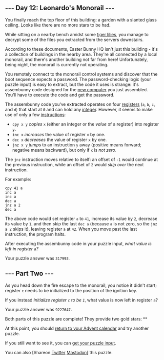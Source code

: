 \--- Day 12: Leonardo's Monorail ---
----------

You finally reach the top floor of this building: a garden with a slanted glass ceiling. Looks like there are no more stars to be had.

While sitting on a nearby bench amidst some [tiger lilies](https://www.google.com/search?q=tiger+lilies&tbm=isch), you manage to decrypt some of the files you extracted from the servers downstairs.

According to these documents, Easter Bunny HQ isn't just this building - it's a collection of buildings in the nearby area. They're all connected by a local monorail, and there's another building not far from here! Unfortunately, being night, the monorail is currently not operating.

You remotely connect to the monorail control systems and discover that the boot sequence expects a password. The password-checking logic (your puzzle input) is easy to extract, but the code it uses is strange: it's assembunny code designed for the [new computer](11) you just assembled. You'll have to execute the code and get the password.

The assembunny code you've extracted operates on four [registers](https://en.wikipedia.org/wiki/Processor_register) (`a`, `b`, `c`, and `d`) that start at `0` and can hold any [integer](https://en.wikipedia.org/wiki/Integer). However, it seems to make use of only a few [instructions](https://en.wikipedia.org/wiki/Instruction_set):

* `cpy x y` *copies* `x` (either an integer or the *value* of a register) into register `y`.
* `inc x` *increases* the value of register `x` by one.
* `dec x` *decreases* the value of register `x` by one.
* `jnz x y` *jumps* to an instruction `y` away (positive means forward; negative means backward), but only if `x` is *not zero*.

The `jnz` instruction moves relative to itself: an offset of `-1` would continue at the previous instruction, while an offset of `2` would *skip over* the next instruction.

For example:

```
cpy 41 a
inc a
inc a
dec a
jnz a 2
dec a

```

The above code would set register `a` to `41`, increase its value by `2`, decrease its value by `1`, and then skip the last `dec a` (because `a` is not zero, so the `jnz a 2` skips it), leaving register `a` at `42`. When you move past the last instruction, the program halts.

After executing the assembunny code in your puzzle input, *what value is left in register `a`?*

Your puzzle answer was `317993`.

\--- Part Two ---
----------

As you head down the fire escape to the monorail, you notice it didn't start; register `c` needs to be initialized to the position of the ignition key.

If you instead *initialize register `c` to be `1`*, what value is now left in register `a`?

Your puzzle answer was `9227647`.

Both parts of this puzzle are complete! They provide two gold stars: \*\*

At this point, you should [return to your Advent calendar](/2016) and try another puzzle.

If you still want to see it, you can [get your puzzle input](12/input).

You can also [Shareon [Twitter](https://twitter.com/intent/tweet?text=I%27ve+completed+%22Leonardo%27s+Monorail%22+%2D+Day+12+%2D+Advent+of+Code+2016&url=https%3A%2F%2Fadventofcode%2Ecom%2F2016%2Fday%2F12&related=ericwastl&hashtags=AdventOfCode) [Mastodon](javascript:void(0);)] this puzzle.